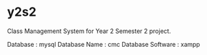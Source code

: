 # y2s2
Class Management System for Year 2 Semester 2 project.

Database : mysql
Database Name : cmc
Database Software : xampp
